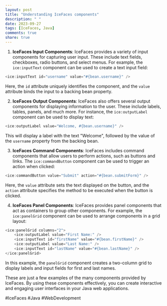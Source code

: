 ```yaml
---
layout: post
title: "Understanding IceFaces components"
description: " "
date: 2023-09-27
tags: [IceFaces, Java]
comments: true
share: true
---
```


1. **IceFaces Input Components**:
IceFaces provides a variety of input components for capturing user input. These include text fields, checkboxes, radio buttons, and select menus. For example, the `ice:inputText` component can be used to create a text input field:

```java
<ice:inputText id="username" value="#{bean.username}" />
```

Here, the `id` attribute uniquely identifies the component, and the `value` attribute binds the input to a backing bean property.

2. **IceFaces Output Components**:
IceFaces also offers several output components for displaying information to the user. These include labels, tables, panels, and much more. For instance, the `ice:outputLabel` component can be used to display text:

```java
<ice:outputLabel value="Welcome, #{bean.username}" />
```

This will display a label with the text "Welcome", followed by the value of the `username` property from the backing bean.

3. **IceFaces Command Components**:
IceFaces includes command components that allow users to perform actions, such as buttons and links. The `ice:commandButton` component can be used to trigger an action when clicked:

```java
<ice:commandButton value="Submit" action="#{bean.submitForm}" />
```

Here, the `value` attribute sets the text displayed on the button, and the `action` attribute specifies the method to be executed when the button is clicked.

4. **IceFaces Panel Components**:
IceFaces provides panel components that act as containers to group other components. For example, the `ice:panelGrid` component can be used to arrange components in a grid layout:

```java
<ice:panelGrid columns="2">
    <ice:outputLabel value="First Name:" />
    <ice:inputText id="firstName" value="#{bean.firstName}" />
    <ice:outputLabel value="Last Name:" />
    <ice:inputText id="lastName" value="#{bean.lastName}" />
</ice:panelGrid>
```

In this example, the `panelGrid` component creates a two-column grid to display labels and input fields for first and last names.

These are just a few examples of the many components provided by IceFaces. By using these components effectively, you can create interactive and engaging user interfaces in your Java web applications.

#IceFaces #Java #WebDevelopment
